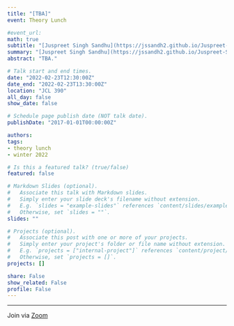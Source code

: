 ```yaml
---
title: "[TBA]"
event: Theory Lunch

#event_url:
math: true
subtitle: "[Juspreet Singh Sandhu](https://jssandh2.github.io/Juspreet-Sandhu/) Harvard University"
summary: "[Juspreet Singh Sandhu](https://jssandh2.github.io/Juspreet-Sandhu/)"
abstract: "TBA."

# Talk start and end times.
date: "2022-02-23T12:30:00Z"
date_end: "2022-02-23T13:30:00Z"
location: "JCL 390"
all_day: false
show_date: false

# Schedule page publish date (NOT talk date).
publishDate: "2017-01-01T00:00:00Z"

authors:
tags:
- theory lunch
- winter 2022

# Is this a featured talk? (true/false)
featured: false

# Markdown Slides (optional).
#   Associate this talk with Markdown slides.
#   Simply enter your slide deck's filename without extension.
#   E.g. `slides = "example-slides"` references `content/slides/example-slides.md`.
#   Otherwise, set `slides = ""`.
slides: ""

# Projects (optional).
#   Associate this post with one or more of your projects.
#   Simply enter your project's folder or file name without extension.
#   E.g. `projects = ["internal-project"]` references `content/project/deep-learning/index.md`.
#   Otherwise, set `projects = []`.
projects: []

share: False
show_related: False
profile: False
---
```


---

Join via [Zoom](https://uchicago.zoom.us/j/94899452899?pwd=QmN0M28waDYzeHRtQjVwMU1XYzNKUT09)
